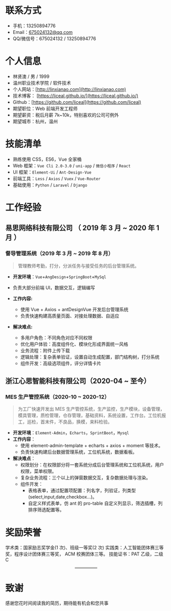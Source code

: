 # 联系方式

- 手机：13250894776
- Email：675024132@qq.com
- QQ/微信号：675024132 / 13250894776

# 个人信息

- 林贤澳 / 男 / 1999
- 温州职业技术学院 / 软件技术
- 个人网站：[http://linxianao.com](http://linxianao.com)
- 技术博客： [https://liceal.github.io/](https://liceal.github.io/)
- Github：[https://github.com/liceal](https://github.com/liceal)
- 期望职位：Web 前端开发工程师
- 期望薪资：税后月薪 7k~10k，特别喜欢的公司可例外
- 期望城市：杭州，温州

# 技能清单

- 熟练使用 CSS，ES6，Vue 全家桶
- Web 框架：`Vue Cli 2.0-3.0` / `uni-app` / `微信小程序` / `React`
- UI 框架：`Element-Ui` / `Ant-Design-Vue`
- 前端工具：`Less` / `Axios` / `Vuex` / `Vue-Router`
- 基础使用：`Python` / `Laravel` / `Django`

# 工作经验

## 易思网络科技有限公司 （ 2019 年 3 月 ~ 2020 年 1 月 ）

### 督导管理系统（2019 年 3 月 ~ 2019 年 8 月）

> 管理教师考勤，打分，分派任务与接受任务的后台管理系统。

- **开发环境**：`Vue`+`AngDesign`+`SpringBoot`+`MySql`
- 负责大部分前端 UI，数据交互，逻辑编写

- **工作内容:**

  - 使用 Vue + Axios + antDesignVue 开发后台管理系统
  - 负责快速构建高质量页面、对接处理数据、自适应

- **解决难点:**
  - 多用户角色：不同角色对应不同权限
  - 优化用户体验：高度组件化、模块化形成界面统一风格
  - 业务流程：附件上传下载
  - 逻辑处理：复杂表单验证，设置自动生成配置，部门结构树，打分系统
  - 组件开发：高级选项组件，评分详情卡片

## 浙江心思智能科技有限公司（2020-04 ~ 至今）

### MES 生产管控系统（2020-10 ~ 2020-12）

> 为工厂快速开发出 MES 生产管控系统，生产监控，生产模块，设备管理，模具管理，质检管理，仓存管理，基础资料，系统设置，工作台。工位机报工，巡检，首末件，不良品，换模，来料检验。

- **开发环境**：`Element-Admin`，`Echarts`，`SprintBoot`，`Mysql`
- **工作内容**：
  - 使用 element-admin-template + echarts + axios + moment 等技术。
  - 负责快速构建后台数据管理系统，工位机系统，数据看板。
- **解决难点**：
  - 权限划分：在权限部分将一套系统分成后台管理系统和工位机系统，用户权限，菜单权限。
  - 复杂业务流程：三个以上的弹窗数据交互，复杂数据处理与渲染。
  - 组件开发：
    - 表格表单，通过配置项配置：列名字，列验证，列类型(select,input,date,checkbox…)。
    - 自定义样式表单，仿 ant 的 pro-table 自定义列显示，筛选插槽，列排序筛选配置等。

# 奖励荣誉

学术类：国家励志奖学金(1 次)、班级一等奖(2 次)
实践类：人工智能团体赛三等奖，程序设计团体赛三等奖， ACM 校赛团体三等。
技能证书：PAT 乙级，二级 C

<hr style="display: block;
    width: 14%;
    margin: 0px auto;
    border: 0 none;
    border-top: 3px solid #dededc;"/>

# 致谢

感谢您花时间阅读我的简历，期待能有机会和您共事
